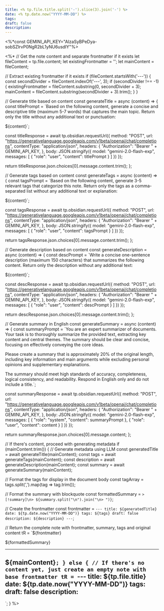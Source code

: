 ```yaml
---
title: <% tp.file.title.split('-').slice(3).join('-') %>
date: <% tp.date.now("YYYY-MM-DD") %>
tags: 
draft: false
description:
---
```


<%*const GEMINI_API_KEY="AIzaSyBPeDya-sobSZlrvP0NgR2bL1yNU6usdIY"%>

<%*
// Get the note content and separate frontmatter if it exists
let fileContent = tp.file.content;
let existingFrontmatter = '';
let mainContent = fileContent;

// Extract existing frontmatter if it exists
if (fileContent.startsWith('---')) {
  const secondDivider = fileContent.indexOf('---', 3);
  if (secondDivider !== -1) {
    existingFrontmatter = fileContent.substring(0, secondDivider + 3);
    mainContent = fileContent.substring(secondDivider + 3).trim();
  }
}

// Generate title based on content
const generateTitle = async (content) => {
  const titlePrompt = `Based on the following content, generate a concise and descriptive title (maximum 5-7 words) that captures the main topic. Return only the title without any additional text or punctuation:

${content}`;

  const titleResponse = await tp.obsidian.requestUrl({
    method: "POST",
    url: "https://generativelanguage.googleapis.com/v1beta/openai/chat/completions",
    contentType: "application/json",
    headers: {
      "Authorization": "Bearer " + GEMINI_API_KEY,
    },
    body: JSON.stringify({
      model: "gemini-2.0-flash-exp",
      messages: [
        { "role": "user", "content": titlePrompt }
      ]
    })
  });

  return titleResponse.json.choices[0].message.content.trim();
};

// Generate tags based on content
const generateTags = async (content) => {
  const tagsPrompt = `Based on the following content, generate 3-5 relevant tags that categorize this note. Return only the tags as a comma-separated list without any additional text or explanation:

${content}`;

  const tagsResponse = await tp.obsidian.requestUrl({
    method: "POST",
    url: "https://generativelanguage.googleapis.com/v1beta/openai/chat/completions",
    contentType: "application/json",
    headers: {
      "Authorization": "Bearer " + GEMINI_API_KEY,
    },
    body: JSON.stringify({
      model: "gemini-2.0-flash-exp",
      messages: [
        { "role": "user", "content": tagsPrompt }
      ]
    })
  });

  return tagsResponse.json.choices[0].message.content.trim();
};

// Generate description based on content
const generateDescription = async (content) => {
  const descPrompt = `Write a concise one-sentence description (maximum 150 characters) that summarizes the following content. Return only the description without any additional text:

${content}`;

  const descResponse = await tp.obsidian.requestUrl({
    method: "POST",
    url: "https://generativelanguage.googleapis.com/v1beta/openai/chat/completions",
    contentType: "application/json",
    headers: {
      "Authorization": "Bearer " + GEMINI_API_KEY,
    },
    body: JSON.stringify({
      model: "gemini-2.0-flash-exp",
      messages: [
        { "role": "user", "content": descPrompt }
      ]
    })
  });

  return descResponse.json.choices[0].message.content.trim();
};

// Generate summary in English
const generateSummary = async (content) => {
  const summaryPrompt = `You are an expert summarizer of documents. Your task is to thoroughly summarize the provided text, extracting key content and central themes. The summary should be clear and concise, focusing on effectively conveying the core ideas.

Please create a summary that is approximately 20% of the original length, including key information and main arguments while excluding personal opinions and supplementary explanations.

The summary should meet high standards of accuracy, completeness, logical consistency, and readability. Respond in English only and do not include a title.`;

  const summaryResponse = await tp.obsidian.requestUrl({
    method: "POST",
    url: "https://generativelanguage.googleapis.com/v1beta/openai/chat/completions",
    contentType: "application/json",
    headers: {
      "Authorization": "Bearer " + GEMINI_API_KEY,
    },
    body: JSON.stringify({
      model: "gemini-2.0-flash-exp",
      messages: [
        { "role": "system", "content": summaryPrompt },
        { "role": "user", "content": content }
      ]
    })
  });

  return summaryResponse.json.choices[0].message.content;
};

// If there's content, proceed with generating metadata
if (mainContent.trim()) {
  // Generate metadata using LLM
  const generatedTitle = await generateTitle(mainContent);
  const tags = await generateTags(mainContent);
  const description = await generateDescription(mainContent);
  const summary = await generateSummary(mainContent);

  // Format the tags for display in the document body
  const tagArray = tags.split(',').map(tag => tag.trim());
  
  // Format the summary with blockquote
  const formattedSummary = `> [!summary]\n> ${summary.split("\n").join("\n> ")}`;

  // Create the frontmatter
  const frontmatter = `---
title: ${generatedTitle}
date: ${tp.date.now("YYYY-MM-DD")}
tags: ${tags}
draft: false
description: ${description}
---`;

  // Return the complete note with frontmatter, summary, tags and original content
  tR = `${frontmatter}

${formattedSummary}

---

${mainContent}`;
} else {
  // If there's no content yet, just create an empty note with base frontmatter
  tR = `---
title: ${tp.file.title}
date: ${tp.date.now("YYYY-MM-DD")}
tags: 
draft: false
description: 
---

`;
}
%>
